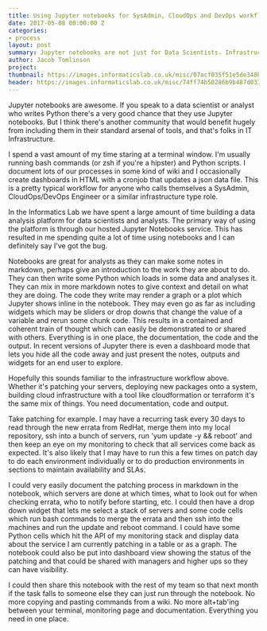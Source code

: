 ```yaml
---
title: Using Jupyter notebooks for SysAdmin, CloudOps and DevOps workflows. 
date: 2017-05-08 00:00:00 Z
categories:
- process
layout: post
summary: Jupyter notebooks are not just for Data Scientists. Infrastructure Engineers should love them too.
author: Jacob Tomlinson
project:
thumbnail: https://images.informaticslab.co.uk/misc/07acf035f51e5de348b3b6a47cd4b3d2.png
header: https://images.informaticslab.co.uk/misc/74ff74b50286b9b487d033259c1c7940.png
---
```


Jupyter notebooks are awesome. If you speak to a data scientist or analyst who writes Python there's a very good chance that they use Jupyter notebooks. But I think there's another community that would benefit hugely from including them in their standard arsenal of tools, and that's folks in IT Infrastructure. 

I spend a vast amount of my time staring at a terminal window. I'm usually running bash commands (or zsh if you're a hipster)  and Python scripts. I document lots of our processes in some kind of wiki and I occasionally create dashboards in HTML with a cronjob that updates a json data file. This is a pretty typical workflow for anyone who calls themselves a SysAdmin, CloudOps/DevOps Engineer or a similar infrastructure type role. 

In the Informatics Lab we have spent a large amount of time building a data analysis platform for data scientists and analysts. The primary way of using the platform is through our hosted Jupyter Notebooks service. This has resulted in me spending quite a lot of time using notebooks and I can definitely say I've got the bug. 

Notebooks are great for analysts as they can make some notes in markdown, perhaps give an introduction to the work they are about to do. They can then write some Python which loads in some data and analyses it. They can mix in more markdown notes to give context and detail on what they are doing. The code they write may render a graph or a plot which Jupyter shows inline in the notebook. They may even go as far as including widgets which may be sliders or drop downs that change the value of a variable and rerun some chunk code. This results in a contained and coherent train of thought which can easily be demonstrated to or shared with others. Everything is in one place, the documentation, the code and the output. In recent versions of Jupyter there is even a dashboard mode that lets you hide all the code away and just present the notes, outputs and widgets for an end user to explore. 

Hopefully this sounds familiar to the infrastructure workflow above. Whether it's patching your servers, deploying new packages onto a system, building cloud infrastructure with a tool like cloudformation or terraform it's the same mix of things. You need documentation, code and output.

Take patching for example. I may have a recurring task every 30 days to read through the new errata from RedHat, merge them into my local repository, ssh into a bunch of servers, run 'yum update -y && reboot' and then keep an eye on my monitoring to check that all services come back as expected. It's also likely that I may have to run this a few times on patch day to do each environment individually or to do production environments in sections to maintain availability and SLAs. 

I could very easily document the patching process in markdown in the notebook, which servers are done at which times, what to look out for when checking errata, who to notify before starting, etc. I could then have a drop down widget that lets me select a stack of servers and some code cells which run bash commands to merge the errata and then ssh into the machines and run the update and reboot command. I could have some Python cells which hit the API of my monitoring stack and display data about the service I am currently patching in a table or as a graph. The notebook could also be put into dashboard view showing the status of the patching and that could be shared with managers and higher ups so they can have visibility. 

I could then share this notebook with the rest of my team so that next month if the task falls to someone else they can just run through the notebook. No more copying and pasting commands from a wiki. No more alt+tab'ing between your terminal, monitoring page and documentation. Everything you need in one place. 
